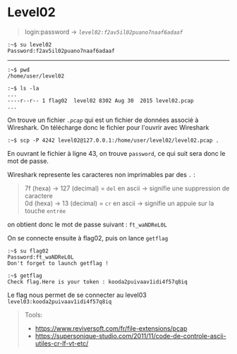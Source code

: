 # Level02

> login:password -> *`level02:f2av5il02puano7naaf6adaaf`*
```
:~$ su level02
Password:f2av5il02puano7naaf6adaaf
```
---

```
:~$ pwd
/home/user/level02
```

```
:~$ ls -la
...
----r--r-- 1 flag02  level02 8302 Aug 30  2015 level02.pcap
...
```

On trouve un fichier *`.pcap`* qui est un fichier de données associé à Wireshark. On télécharge donc le fichier pour l'ouvrir avec Wireshark

```
:~$ scp -P 4242 level02@127.0.0.1:/home/user/level02/level02.pcap .
```
En ouvrant le fichier à ligne 43, on trouve `password`, ce qui suit sera donc le mot de passe.

Wireshark represente les caracteres non imprimables par des `.` :  
> 7f (hexa) -> 127 (decimal) = `del` en ascii -> signifie une suppression de caractere  
> 0d (hexa) -> 13 (decimal) = `cr` en ascii -> signifie un appuie sur la touche `entrée`

on obtient donc le mot de passe suivant : 
`ft_waNDReL0L`

On se connecte ensuite à flag02, puis on lance `getflag`

```
:~$ su flag02
Password:ft_waNDReL0L
Don't forget to launch getflag !

:~$ getflag
Check flag.Here is your token : kooda2puivaav1idi4f57q8iq
```

Le flag nous permet de se connecter au level03
`level03:kooda2puivaav1idi4f57q8iq`

> Tools:
> - https://www.reviversoft.com/fr/file-extensions/pcap
> - https://supersonique-studio.com/2011/11/code-de-controle-ascii-utiles-cr-lf-vt-etc/
